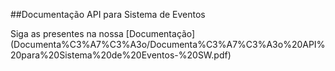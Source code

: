 
##Documentação API para Sistema de Eventos

Siga as presentes na nossa [Documentação] (Documenta%C3%A7%C3%A3o/Documenta%C3%A7%C3%A3o%20API%20para%20Sistema%20de%20Eventos-%20SW.pdf)
